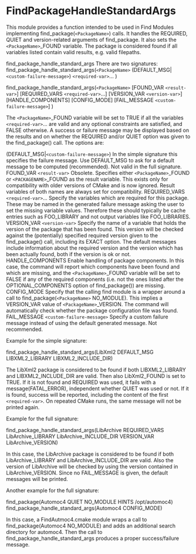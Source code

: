   

# FindPackageHandleStandardArgs  
This module provides a function intended to be used in Find Modules
implementing find_package(```<PackageName>```) calls.  It handles the
REQUIRED, QUIET and version-related arguments of find_package.
It also sets the ```<PackageName>```_FOUND variable.  The package is
considered found if all variables listed contain valid results, e.g.
valid filepaths.  



find_package_handle_standard_args
There are two signatures:
find_package_handle_standard_args(```<PackageName>```
  (DEFAULT_MSG|```<custom-failure-message>```)
  ```<required-var>```...
  )

find_package_handle_standard_args(```<PackageName>```
  [FOUND_VAR ```<result-var>```]
  [REQUIRED_VARS ```<required-var>```...]
  [VERSION_VAR ```<version-var>```]
  [HANDLE_COMPONENTS]
  [CONFIG_MODE]
  [FAIL_MESSAGE ```<custom-failure-message>```]
  )


The ```<PackageName>```_FOUND variable will be set to TRUE if all
the variables ```<required-var>```... are valid and any optional
constraints are satisfied, and FALSE otherwise.  A success or
failure message may be displayed based on the results and on
whether the REQUIRED and/or QUIET option was given to
the find_package() call.
The options are:

(DEFAULT_MSG|```<custom-failure-message>```)
In the simple signature this specifies the failure message.
Use DEFAULT_MSG to ask for a default message to be computed
(recommended).  Not valid in the full signature.
FOUND_VAR ```<result-var>```
Obsolete.  Specifies either ```<PackageName>```_FOUND or
```<PACKAGENAME>```_FOUND as the result variable.  This exists only
for compatibility with older versions of CMake and is now ignored.
Result variables of both names are always set for compatibility.
REQUIRED_VARS ```<required-var>```...
Specify the variables which are required for this package.
These may be named in the generated failure message asking the
user to set the missing variable values.  Therefore these should
typically be cache entries such as FOO_LIBRARY and not output
variables like FOO_LIBRARIES.
VERSION_VAR ```<version-var>```
Specify the name of a variable that holds the version of the package
that has been found.  This version will be checked against the
(potentially) specified required version given to the
find_package() call, including its EXACT option.
The default messages include information about the required
version and the version which has been actually found, both
if the version is ok or not.
HANDLE_COMPONENTS
Enable handling of package components.  In this case, the command
will report which components have been found and which are missing,
and the ```<PackageName>```_FOUND variable will be set to FALSE
if any of the required components (i.e. not the ones listed after
the OPTIONAL_COMPONENTS option of find_package()) are
missing.
CONFIG_MODE
Specify that the calling find module is a wrapper around a
call to find_package(```<PackageName>``` NO_MODULE).  This implies
a VERSION_VAR value of ```<PackageName>```_VERSION.  The command
will automatically check whether the package configuration file
was found.
FAIL_MESSAGE ```<custom-failure-message>```
Specify a custom failure message instead of using the default
generated message.  Not recommended.

  

Example for the simple signature:  

find_package_handle_standard_args(LibXml2 DEFAULT_MSG
  LIBXML2_LIBRARY LIBXML2_INCLUDE_DIR)

  

The LibXml2 package is considered to be found if both
LIBXML2_LIBRARY and LIBXML2_INCLUDE_DIR are valid.
Then also LibXml2_FOUND is set to TRUE.  If it is not found
and REQUIRED was used, it fails with a
message(FATAL_ERROR), independent whether QUIET was
used or not.  If it is found, success will be reported, including
the content of the first ```<required-var>```.  On repeated CMake runs,
the same message will not be printed again.  

Example for the full signature:  

find_package_handle_standard_args(LibArchive
  REQUIRED_VARS LibArchive_LIBRARY LibArchive_INCLUDE_DIR
  VERSION_VAR LibArchive_VERSION)

  

In this case, the LibArchive package is considered to be found if
both LibArchive_LIBRARY and LibArchive_INCLUDE_DIR are valid.
Also the version of LibArchive will be checked by using the version
contained in LibArchive_VERSION.  Since no FAIL_MESSAGE is given,
the default messages will be printed.  

Another example for the full signature:  

find_package(Automoc4 QUIET NO_MODULE HINTS /opt/automoc4)
find_package_handle_standard_args(Automoc4  CONFIG_MODE)

  

In this case, a FindAutmoc4.cmake module wraps a call to
find_package(Automoc4 NO_MODULE) and adds an additional search
directory for automoc4.  Then the call to
find_package_handle_standard_args produces a proper success/failure
message.  

